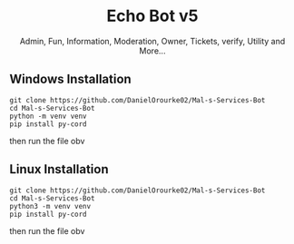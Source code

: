 <h1 align="center">
  <br>
  Echo Bot v5
  <br>
</h1>

<p align="center">Admin, Fun, Information, Moderation, Owner, Tickets, verify, Utility and More...</p>

## Windows Installation

```
git clone https://github.com/DanielOrourke02/Mal-s-Services-Bot
cd Mal-s-Services-Bot
python -m venv venv
pip install py-cord
```

then run the file obv

## Linux Installation

```
git clone https://github.com/DanielOrourke02/Mal-s-Services-Bot
cd Mal-s-Services-Bot
python3 -m venv venv
pip install py-cord
```

then run the file obv
